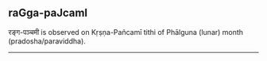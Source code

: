 ## raGga-paJcamI
रङ्ग-पञ्चमी is observed on Kṛṣṇa-Pañcamī tithi of Phālguna (lunar) month (pradosha/paraviddha).



---
